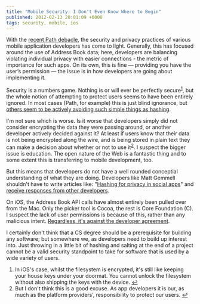 ```yaml
---
title: "Mobile Security: I Don't Even Know Where to Begin"
published: 2012-02-13 20:01:09 +0000
tags: security, mobile, ios
---
```


With the [recent Path debacle](http://mclov.in/2012/02/08/path-uploads-your-entire-address-book-to-their-servers.html), the security and privacy practices of various mobile application developers has come to light. Generally, this has focused around the use of Address Book data; here, developers are balancing violating individual privacy with easier connections - the metric of importance for such apps. On its own, this is fine — providing you have the user’s permission — the issue is in how developers are going about implementing it.

Security is a numbers game. Nothing is or will ever be perfectly secure<sup><a href="#footnote_mobile_1" id="identifier_mobile_1" class="footnote-link">1</a></sup>, but the whole notion of attempting to protect users seems to have been entirely ignored. In most cases (Path, for example) this is just blind ignorance, but [others seem to be actively avoiding such simple things as hashing](http://mybroadband.co.za/news/cellular/43301-zing-mobile-messaging-app-all-the-details.html).

I'm not sure which is worse. Is it worse that developers simply did not consider encrypting the data they were passing around, or another developer actively decided against it? At least if users know that their data is not being encrypted along the wire, and is being stored in plain text they can make a decision about whether or not to use it<sup><a href="#footnote_mobile_2" id="identifier_mobile_2" class="footnote-link">2</a></sup>. I suspect the bigger issue is education. The open nature of the Web is a fantastic thing and to some extent this is transferring to mobile development, too. 

But this means that developers do not have a well rounded conceptial understanding of what they are doing. Developers like Matt Gemmell shouldn't have to write articles like: "[Hashing for privacy in social apps](http://mattgemmell.com/2012/02/11/hashing-for-privacy-in-social-apps/)" and [receive responses from other developers](http://twitter.com/mattgemmell/status/169039433226649600).

On iOS, the Address Book API calls have almost entirely been pulled over from the Mac. Only the picker tool is Cocoa, the rest is Core Foundation (C). I suspect the lack of user permissions is because of this, rather than any malicious intent. [Regardless, it's against the developer agreement](https://developer.apple.com/appstore/guidelines.html).

I certainly don't think that a CS degree should be a prerequisite  for building any software; but somewhere we, as developers need to build up interest into. Just throwing in a little bit of hashing and salting at the end of a project cannot be a valid security standpoint to take for software that is used by a wide variety of users.

<ol class="footnotes">
    <li id="footnote_mobile_1">In iOS's case, whilst the filesystem is encrypted, it's still like keeping your house keys under your doormat. You cannot unlock the filesystem without also shipping the keys with the device. <a href="#identifier_mobile_1">↩</a></li>
    <li id="footnote_mobile_2">But I don't think this is a good excuse. As app developers it is our, as much as the platform providers’, responsibility to protect our users. <a href="#identifier_mobile_2">↩</a></li>
</ol>


